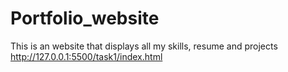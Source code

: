 # Portfolio_website
This is an website that displays all my skills, resume and projects
http://127.0.0.1:5500/task1/index.html
